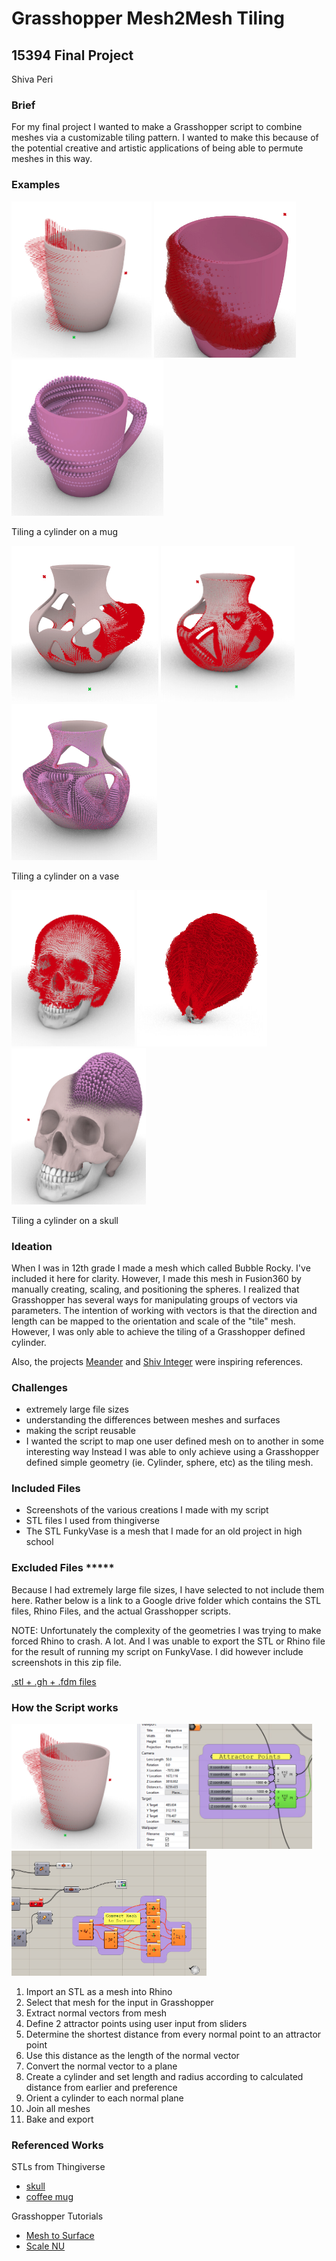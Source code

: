 # Grasshopper Mesh2Mesh Tiling

## 15394 Final Project
Shiva Peri

### Brief

For my final project I wanted to make a Grasshopper script to combine meshes via a customizable tiling pattern. I wanted to make this because of the potential creative and artistic applications of being able to permute meshes in this way. 

### Examples
<p>
 <img height="250" src="https://github.com/shivaPeri/Grasshopper-Mesh2Mesh-Tiling/blob/main/demos/mug_1.png"/>
 <img height="250" src="https://github.com/shivaPeri/Grasshopper-Mesh2Mesh-Tiling/blob/main/demos/mug_2.png"/>
 <img height="250" src="https://github.com/shivaPeri/Grasshopper-Mesh2Mesh-Tiling/blob/main/demos/mug_3.png"/>
</p>
Tiling a cylinder on a mug

<p>
 <img height="250" src="https://github.com/shivaPeri/Grasshopper-Mesh2Mesh-Tiling/blob/main/demos/vase_1.png"/>
 <img height="250" src="https://github.com/shivaPeri/Grasshopper-Mesh2Mesh-Tiling/blob/main/demos/vase_2.png"/>
 <img height="250" src="https://github.com/shivaPeri/Grasshopper-Mesh2Mesh-Tiling/blob/main/demos/vase_3.png"/>
</p>
Tiling a cylinder on a vase

<p>
 <img height="250" src="https://github.com/shivaPeri/Grasshopper-Mesh2Mesh-Tiling/blob/main/demos/skull_1.png"/>
 <img height="250" src="https://github.com/shivaPeri/Grasshopper-Mesh2Mesh-Tiling/blob/main/demos/skull_2.png"/>
 <img height="250" src="https://github.com/shivaPeri/Grasshopper-Mesh2Mesh-Tiling/blob/main/demos/skull_3.png"/>
</p>
Tiling a cylinder on a skull

### Ideation

When I was in 12th grade I made a mesh which called Bubble Rocky. I've included it here for clarity. However, I made this mesh in Fusion360 by manually creating, scaling, and positioning the spheres. I realized that Grasshopper has several ways for manipulating groups of vectors via parameters. The intention of working with vectors is that the direction and length can be mapped to the orientation and scale of the "tile" mesh. However, I was only able to achieve the tiling of a Grasshopper defined cylinder.

Also, the projects [Meander](http://roberthodgin.com/project/meander) and [Shiv Integer](https://www.plummerfernandez.com/shiv-integer/) were inspiring references.


### Challenges

 - extremely large file sizes
 - understanding the differences between meshes and surfaces
 - making the script reusable
 - I wanted the script to map one user defined mesh on to another in some interesting way
   Instead I was able to only achieve using a Grasshopper defined simple geometry (ie. Cylinder, sphere, etc) as the tiling mesh.


### Included Files

 - Screenshots of the various creations I made with my script
 - STL files I used from thingiverse
 - The STL FunkyVase is a mesh that I made for an old project in high school


### Excluded Files *****

Because I had extremely large file sizes, I have selected to not include them here. Rather below is a link to a Google drive folder which contains the STL files, Rhino Files, and the actual Grasshopper scripts.

NOTE: Unfortunately the complexity of the geometries I was trying to make forced Rhino to crash. A lot. And I was unable to export the STL or Rhino file for the result of running my script on FunkyVase. I did however include screenshots in this zip file.

[.stl + .gh + .fdm files](https://drive.google.com/drive/folders/1qeCySUGD1fT_c4megKPFY0PMxdnIYyGy?usp=sharing)



### How the Script works

<p>
 <img height="200" src="https://github.com/shivaPeri/Grasshopper-Mesh2Mesh-Tiling/blob/main/demos/attractor_points.png"/>
 <img height="200" src="https://github.com/shivaPeri/Grasshopper-Mesh2Mesh-Tiling/blob/main/demos/surface_to_mesh.png"/>
</p>

  1. Import an STL as a mesh into Rhino
  2. Select that mesh for the input in Grasshopper
  3. Extract normal vectors from mesh
  4. Define 2 attractor points using user input from sliders
  5. Determine the shortest distance from every normal point to an attractor point
  6. Use this distance as the length of the normal vector
  7. Convert the normal vector to a plane
  8. Create a cylinder and set length and radius according to calculated distance from earlier and preference
  9. Orient a cylinder to each normal plane
 10. Join all meshes
 11. Bake and export


### Referenced Works

STLs from Thingiverse
 - [skull](https://www.thingiverse.com/thing:441087)
 - [coffee mug](https://www.thingiverse.com/thing:24464)

Grasshopper Tutorials
 - [Mesh to Surface](https://youtu.be/scQGLhSBakI)
 - [Scale NU](https://youtu.be/zQc86-ujhQ0)

